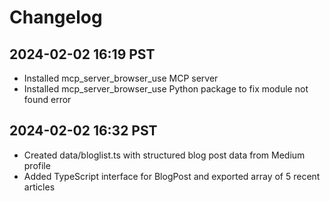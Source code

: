 # Changelog

## 2024-02-02 16:19 PST
- Installed mcp_server_browser_use MCP server
- Installed mcp_server_browser_use Python package to fix module not found error

## 2024-02-02 16:32 PST
- Created data/bloglist.ts with structured blog post data from Medium profile
- Added TypeScript interface for BlogPost and exported array of 5 recent articles
